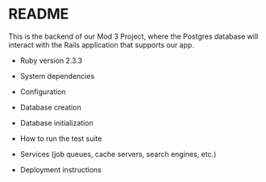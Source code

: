 # README

This is the backend of our Mod 3 Project, where the Postgres database will interact with the Rails application that supports our app.

* Ruby version 2.3.3

* System dependencies
* Configuration
* Database creation
* Database initialization
* How to run the test suite
* Services (job queues, cache servers, search engines, etc.)
* Deployment instructions
